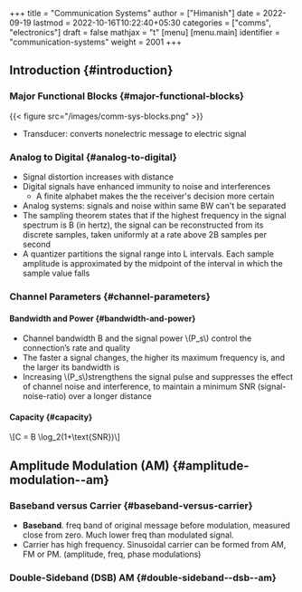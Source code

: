 +++
title = "Communication Systems"
author = ["Himanish"]
date = 2022-09-19
lastmod = 2022-10-16T10:22:40+05:30
categories = ["comms", "electronics"]
draft = false
mathjax = "t"
[menu]
  [menu.main]
    identifier = "communication-systems"
    weight = 2001
+++

## Introduction {#introduction}


### Major Functional Blocks {#major-functional-blocks}

{{< figure src="/images/comm-sys-blocks.png" >}}

-   Transducer: converts nonelectric message to electric signal


### Analog to Digital {#analog-to-digital}

-   Signal distortion increases with distance
-   Digital signals have enhanced immunity to noise and interferences
    -   A finite alphabet makes the the receiver's decision more certain
-   Analog systems: signals and noise within same BW can't be separated
-   The sampling theorem states that if the highest frequency in the signal spectrum is B (in hertz), the signal can be reconstructed from its discrete samples, taken uniformly at a rate above 2B samples per second
-   A quantizer partitions the signal range into L intervals. Each sample amplitude is approximated by the midpoint of the interval in which the sample value falls


### Channel Parameters {#channel-parameters}


#### Bandwidth and Power {#bandwidth-and-power}

-   Channel bandwidth B and the signal power \\(P\_s\\) control the connection’s rate and quality
-   The faster a signal changes, the higher its maximum frequency is, and the larger its bandwidth is
-   Increasing \\(P\_s\\)strengthens the signal pulse and suppresses the effect of channel noise and interference, to maintain a minimum SNR (signal-noise-ratio) over a longer distance


#### Capacity {#capacity}

\\[C = B \log\_2(1+\text{SNR})\\]


## Amplitude Modulation (AM) {#amplitude-modulation--am}


### Baseband versus Carrier {#baseband-versus-carrier}

-   **Baseband**. freq band of original message before modulation, measured close from zero. Much lower freq than modulated signal.
-   Carrier has high frequency. Sinusoidal carrier can be formed from AM, FM or PM. (amplitude, freq, phase modulations)


### Double-Sideband (DSB) AM {#double-sideband--dsb--am}
